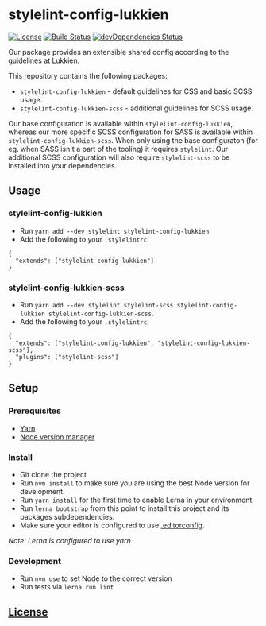 # stylelint-config-lukkien

[![License](https://img.shields.io/npm/l/stylelint-config-lukkien.svg)](https://www.npmjs.com/package/stylelint-config-lukkien)
[![Build Status](https://travis-ci.org/LUKKIEN/stylelint-config-lukkien.svg)](https://travis-ci.org/LUKKIEN/stylelint-config-lukkien)
[![devDependencies Status](https://david-dm.org/LUKKIEN/stylelint-config-lukkien/dev-status.svg)](https://david-dm.org/LUKKIEN/stylelint-config-lukkien?type=dev)

Our package provides an extensible shared config according to the guidelines at Lukkien.

This repository contains the following packages:

* `stylelint-config-lukkien` - default guidelines for CSS and basic SCSS usage.
* `stylelint-config-lukkien-scss` - additional guidelines for SCSS usage.

Our base configuration is available within `stylelint-config-lukkien`, whereas our more specific SCSS configuration for SASS is available within `stylelint-config-lukkien-scss`. When only using the base configuraton (for eg. when SASS isn't a part of the tooling) it requires `stylelint`. Our additional SCSS configuration will also require `stylelint-scss` to be installed into your dependencies.

## Usage

### stylelint-config-lukkien

* Run `yarn add --dev stylelint stylelint-config-lukkien`
* Add the following to your `.stylelintrc`:

```
{
  "extends": ["stylelint-config-lukkien"]
}
```

### stylelint-config-lukkien-scss

* Run `yarn add --dev stylelint stylelint-scss stylelint-config-lukkien stylelint-config-lukkien-scss`.
* Add the following to your `.stylelintrc`:

```
{
  "extends": ["stylelint-config-lukkien", "stylelint-config-lukkien-scss"],
  "plugins": ["stylelint-scss"]
}
```

## Setup

### Prerequisites

* [Yarn](https://yarnpkg.com/en/docs/install)
* [Node version manager](https://github.com/nvm-sh/nvm)

### Install

* Git clone the project
* Run `nvm install` to make sure you are using the best Node version for development.
* Run `yarn install` for the first time to enable Lerna in your environment.
* Run `lerna bootstrap` from this point to install this project and its packages subdependencies.
* Make sure your editor is configured to use [.editorconfig](https://editorconfig.org/).

*Note: Lerna is configured to use yarn*

### Development

* Run `nvm use` to set Node to the correct version
* Run tests via `lerna run lint`

## [License](LICENSE)
